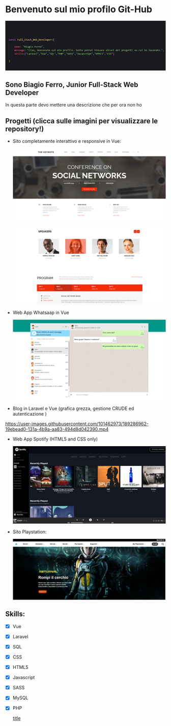# Benvenuto sul mio profilo Git-Hub


![header](images/idk.png)

## Sono Biagio Ferro, Junior Full-Stack Web Developer
In questa parte devo mettere una descrizione che per ora non ho

## Progetti (clicca sulle imagini per visualizzare le repository!)





- Sito completamente interattivo e responsive in Vue: 

	 [![midterm](images/site-1.png)](https://github.com/bia9400/proj-html-vuejs)
	
	 [![midterm](images/site-2.png)](https://github.com/bia9400/proj-html-vuejs)



- Web App Whatsaap in Vue

	 [![whatsaap](images/whatsaap.png)](https://github.com/bia9400/vue-boolzapp)


- Blog in Laravel e Vue (grafica grezza, gestione CRUDE ed autenticazione )

https://user-images.githubusercontent.com/101462973/189286962-19ebead0-131a-4b9a-aa83-494d8d042390.mp4


- Web App Spotify (HTML5 and CSS only) 

	 [![Spotify](images/spotify.png)](https://github.com/bia9400/html-css-spotifyweb)

- Sito Playstation:

	 [![Playstation](images/playstation.png)](https://github.com/bia9400/htmlcss-playstation)

	

## Skills:

- [x] Vue
- [x] Laravel
- [x] SQL
- [x] CSS
- [x] HTML5
- [x] Javascript
- [x] SASS
- [x] MySQL
- [x] PHP

	[title](https://www.example.com)
